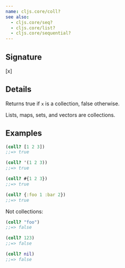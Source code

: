 ```yaml
---
name: cljs.core/coll?
see also:
  - cljs.core/seq?
  - cljs.core/list?
  - cljs.core/sequential?
---
```


## Signature
[x]


## Details

Returns true if `x` is a collection, false otherwise.

Lists, maps, sets, and vectors are collections.


## Examples

```clj
(coll? [1 2 3])
;;=> true

(coll? '(1 2 3))
;;=> true

(coll? #{1 2 3})
;;=> true

(coll? {:foo 1 :bar 2})
;;=> true
```

Not collections:

```clj
(coll? "foo")
;;=> false

(coll? 123)
;;=> false

(coll? nil)
;;=> false
```
